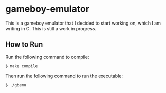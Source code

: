# gameboy-emulator

This is a gameboy emulator that I decided to start working on, which I am writing in C. This is still a work in progress. 

## How to Run

Run the following command to compile:
```
$ make compile
```

Then run the following command to run the executable:
```
$ ./gbemu
```